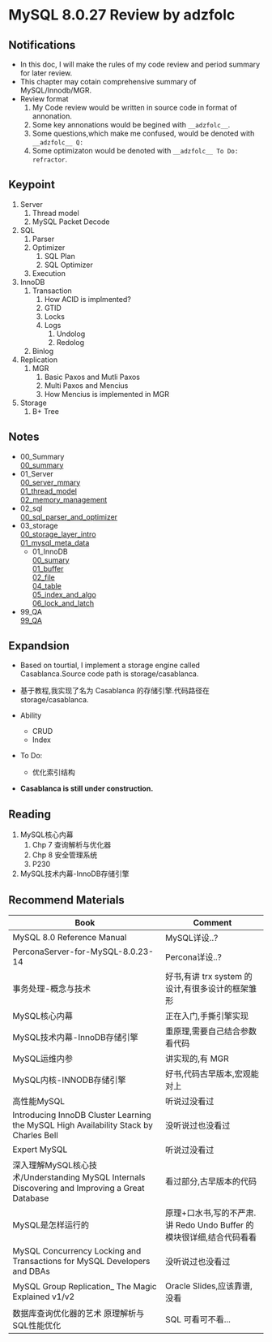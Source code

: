 # MySQL 8.0.27 Review by adzfolc

## Notifications
* In this doc, I will make the rules of my code review and period summary for later review.
* This chapter may cotain comprehensive summary of MySQL/Innodb/MGR.
* Review format
    1. My Code review would be written in source code in format of annonation.
    2. Some key annonations would be begined with `__adzfolc__`.
    3. Some questions,which make me confused, would be denoted with `__adzfolc__ Q:`
    4. Some optimizaton would be denoted with `__adzfolc__ To Do: refractor`.

## Keypoint
1. Server
    1. Thread model
    2. MySQL Packet Decode
2. SQL
    1. Parser
    2. Optimizer
        1. SQL Plan
        2. SQL Optimizer
    3. Execution
3. InnoDB
    1. Transaction
        1. How ACID is implmented?
        2. GTID
        3. Locks
        4. Logs
            1. Undolog
            2. Redolog
    2. Binlog
4. Replication
    1. MGR
        1. Basic Paxos and Mutli Paxos
        2. Multi Paxos and Mencius
        3. How Mencius is implemented in MGR
5. Storage
    1. B+ Tree

## Notes
* 00_Summary  
[00_summary](./notes_by_adzfolc/00_summary.md)
* 01_Server  
[00_server_mmary](./notes_by_adzfolc/01_Server/00_server_summary.md)  
[01_thread_model](./notes_by_adzfolc/01_Server/01_thread_model.md)  
[02_memory_management](./notes_by_adzfolc/01_Server/02_memory_management.md)  
* 02_sql  
[00_sql_parser_and_optimizer](./notes_by_adzfolc/02_SQL/00_sql_parser_and_optimizer.md)
* 03_storage  
[00_storage_layer_intro](./notes_by_adzfolc/03_Storage/00_storage_layer_intro.md)  
[01_mysql_meta_data](./notes_by_adzfolc/03_Storage/01_mysql_meta_data.md)  
    * 01_InnoDB  
    [00_sumary](./notes_by_adzfolc/03_Storage/01_InnoDB/00_summary.md)  
    [01_buffer](./notes_by_adzfolc/03_Storage/01_InnoDB/01_buffer.md)  
    [02_file](./notes_by_adzfolc/03_Storage/01_InnoDB/02_file.md)  
    [04_table](./notes_by_adzfolc/03_Storage/01_InnoDB/04_table.md)  
    [05_index_and_algo](./notes_by_adzfolc/03_Storage/01_InnoDB/05_index_and_algo.md)  
    [06_lock_and_latch](./notes_by_adzfolc/03_Storage/01_InnoDB/06_lock_and_latch.md)
* 99_QA  
[99_QA](./notes_by_adzfolc/99_QA.md)

## Expandsion
* Based on tourtial, I implement a storage engine called Casablanca.Source code path is storage/casablanca.
* 基于教程,我实现了名为 Casablanca 的存储引擎.代码路径在 storage/casablanca.
* Ability
    * CRUD
    * Index
* To Do:
    * 优化索引结构

* **Casablanca is still under construction.**

## Reading
1. MySQL核心内幕
    1. Chp 7 查询解析与优化器
    2. Chp 8 安全管理系统
    3. P230
2. MySQL技术内幕-InnoDB存储引擎

## Recommend Materials
|Book|Comment|
|-|-|
|MySQL 8.0 Reference Manual|MySQL详设..?|
|PerconaServer-for-MySQL-8.0.23-14|Percona详设..?|
|事务处理-概念与技术|好书,有讲 trx system 的设计,有很多设计的框架雏形|
|MySQL核心内幕|正在入门,手撕引擎实现|
|MySQL技术内幕-InnoDB存储引擎|重原理,需要自己结合参数看代码
|MySQL运维内参|讲实现的,有 MGR|
|MySQL内核-INNODB存储引擎|好书,代码古早版本,宏观能对上|
|高性能MySQL|听说过没看过|
|Introducing InnoDB Cluster Learning the MySQL High Availability Stack by Charles Bell|没听说过也没看过|
|Expert MySQL|听说过没看过|
|深入理解MySQL核心技术/Understanding MySQL Internals Discovering and Improving a Great Database|看过部分,古早版本的代码|
|MySQL是怎样运行的|原理+口水书,写的不严肃.讲 Redo Undo Buffer 的模块很详细,结合代码看看|
|MySQL Concurrency Locking and Transactions for MySQL Developers and DBAs|没听说过也没看过|
|MySQL Group Replication_ The Magic Explained v1/v2|Oracle Slides,应该靠谱,没看|
|数据库查询优化器的艺术 原理解析与SQL性能优化|SQL 可看可不看...|